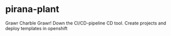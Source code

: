 # pirana-plant
Grawr Charble Grawr! Down the CI/CD-pipeline
CD tool. Create projects and deploy templates in openshift